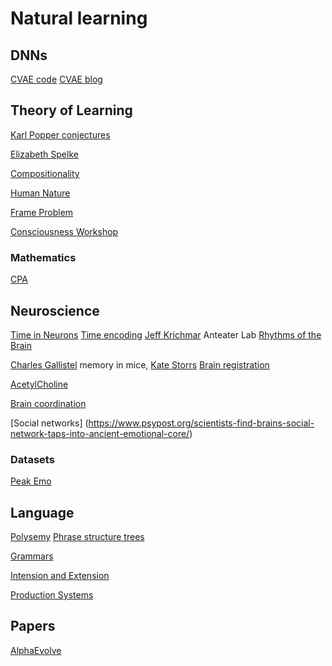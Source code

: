<!-- # require 'kramdown' # puts Kramdown::Document.new(text).to_html) -->
# Natural learning
<!-- Humans, rats and theories of how things learn, but AI techniques for learning-->

## DNNs
[CVAE code](https://wiseodd.github.io/techblog/2016/12/17/conditional-vae/)
[CVAE blog](https://agustinus.kristia.de/techblog/2016/12/17/conditional-vae/)

## Theory of Learning 
[Karl Popper conjectures](https://www.informationphilosopher.com/solutions/philosophers/popper/natural_selection_and_the_emergence_of_mind.html)

[Elizabeth Spelke](https://psychology.fas.harvard.edu/people/elizabeth-s-spelke)

[Compositionality](https://plato.stanford.edu/entries/compositionality/)

[Human Nature](https://web.northeastern.edu/berentlab/wp-content/uploads/2021/11/Berent_2021_PNAS.pdf)

[Frame Problem](https://plato.stanford.edu/entries/frame-problem/)

[Consciousness Workshop](https://cmecatalog.hms.harvard.edu/consciousness-science-spirituality-and-social-impact/agenda)

### Mathematics 
[CPA](https://thirdspacelearning.com/blog/concrete-pictorial-abstract-maths-cpa/)

## Neuroscience 
[Time in Neurons](https://www.quantamagazine.org/new-clues-to-how-the-brain-maps-time-20160126/)
[Time encoding](https://www.nature.com/articles/s41586-018-0459-6)
[Jeff Krichmar](http://www.socsci.uci.edu/~jkrichma/publications.html) Anteater Lab
[Rhythms of the Brain](https://neurophysics.ucsd.edu/courses/physics_171/Buzsaki%20G.%20Rhythms%20of%20the%20brain.pdf)

[Charles Gallistel](https://psych.rutgers.edu/faculty-profiles-a-contacts/96-charles-randy-gallistel) memory in mice, 
[Kate Storrs](https://www.katestorrs.com/)
[Brain registration](https://ftp.nmr.mgh.harvard.edu/pub/dist/freesurfer/tutorial_packages/centos6/fsl_507/doc/wiki/FNIRT(2f)UserGuide.html#Deformation_model)

[AcetylCholine](https://www.ncbi.nlm.nih.gov/books/NBK557825/)

[Brain coordination](https://medicalxpress.com/news/2025-01-brain-networks-play-key-role.html) 

[Social networks] (https://www.psypost.org/scientists-find-brains-social-network-taps-into-ancient-emotional-core/) 

### Datasets
[Peak Emo](https://zenodo.org/record/6403363#.Y973z3ZBywc)


## Language
[Polysemy](https://www.thoughtco.com/polysemy-words-and-meanings-1691642)
[Phrase structure trees](https://www.konan-u.ac.jp/hp/nakatani/js/R7)

[Grammars](file:///C:/Users/will_/OneDrive/Documents/Academic/grammars.pdf)

[Intension and Extension](https://www.newworldencyclopedia.org/entry/Intension_and_Extension#:~:text=Intension%20refers%20to%20the%20logical,the%20word%20or%20phrase%20describes.)

[Production Systems](https://www.edureka.co/blog/production-system-ai/#:~:text=Production%20system%20or%20production%20rule,to%20states%20of%20the%20world.)

## Papers
[AlphaEvolve](https://deepmind.google/discover/blog/alphaevolve-a-gemini-powered-coding-agent-for-designing-advanced-algorithms/)
